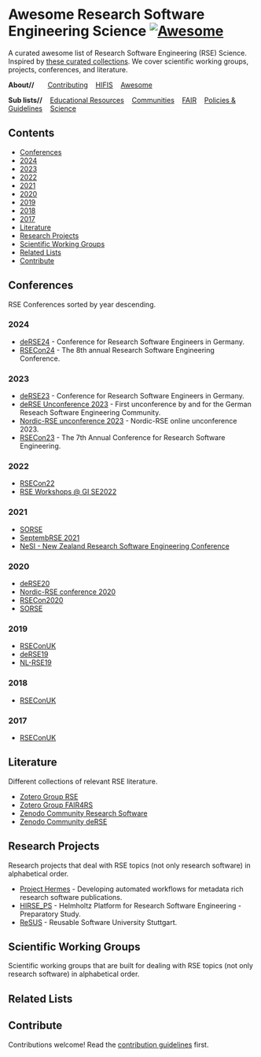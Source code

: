 <!--lint disable double-link-->
# Awesome Research Software Engineering Science [![Awesome](https://awesome.re/badge.svg)](https://awesome.re)

A curated awesome list of Research Software Engineering (RSE) Science. Inspired by [these curated collections](https://github.com/sindresorhus/awesome). We cover scientific working groups, projects, conferences, and literature.

**About//** &nbsp;&nbsp;&nbsp;&nbsp;&nbsp;
[Contributing](contributing.md)&nbsp;&nbsp;&nbsp;
[HIFIS](https://hifis.net)&nbsp;&nbsp;&nbsp;
[Awesome](https://github.com/sindresorhus/awesome)

**Sub lists//**&nbsp;&nbsp;&nbsp;
[Educational Resources](https://github.com/hifis-net/awesome-rse-education)&nbsp;&nbsp;&nbsp;
[Communities](https://github.com/hifis-net/awesome-rse-communities)&nbsp;&nbsp;&nbsp;
[FAIR](https://github.com/hifis-net/awesome-rse-fair)&nbsp;&nbsp;&nbsp;
[Policies & Guidelines](https://github.com/hifis-net/awesome-rse-policies)&nbsp;&nbsp;&nbsp;
[Science](https://github.com/hifis-net/awesome-rse-science)

## Contents
- [Conferences](#conferences)
- 	[2024](#2024)
  - [2023](#2023)
  - [2022](#2022)
  - [2021](#2021)
  - [2020](#2020)
  - [2019](#2019)
  - [2018](#2018)
  - [2017](#2017)
- [Literature](#literature)
- [Research Projects](#research-projects)
- [Scientific Working Groups](#scientific-working-groups)
- [Related Lists](#related-lists)
- [Contribute](#contribute)

## Conferences
RSE Conferences sorted by year descending.

### 2024
- [deRSE24](https://derse24.physik.uni-wuerzburg.de/) - Conference for Research Software Engineers in Germany.
- [RSECon24](https://rsecon24.society-rse.org/) - The 8th annual Research Software Engineering Conference.

### 2023
- [deRSE23](https://de-rse23.sciencesconf.org/) - Conference for Research Software Engineers in Germany.
- [deRSE Unconference 2023](https://de-rse.org/unconf2023/) - First unconference by and for the German Reseach Software Engineering Community.
- [Nordic-RSE unconference 2023](https://nordic-rse.org/events/2023-online-unconference/) - Nordic-RSE online unconference 2023.
- [RSECon23](https://rsecon23.society-rse.org) - The 7th Annual Conference for Research Software Engineering.

### 2022
- [RSECon22](https://rsecon2022.society-rse.org/)
- [RSE Workshops @ GI SE2022](https://se-2022.gi.de/rse22workshops)

### 2021
- [SORSE](https://sorse.github.io/)
- [SeptembRSE 2021](https://septembrse.society-rse.org)
- [NeSI - New Zealand Research Software Engineering Conference](https://www.rseconference.nz/programme-tabs1/#tabs|1)

### 2020
- [deRSE20](https://de-rse.org/deRSE20/)
- [Nordic-RSE conference 2020](https://nordic-rse.org/conference)
- [RSECon2020](https://rsecon2020.society-rse.org/)
- [SORSE](https://sorse.github.io/)

### 2019
- [RSEConUK](https://rse.ac.uk/conf2019/)
- [deRSE19](https://www.de-rse.org/en/conf2019/)
- [NL-RSE19](https://nl-rse.org/events/NL-RSE19.html)

### 2018
- [RSEConUK](https://rse.ac.uk/conf2018/)

### 2017
- [RSEConUK](https://rse.ac.uk/conf2017/)

## Literature
Different collections of relevant RSE literature.

- [Zotero Group RSE](https://www.zotero.org/groups/2295543)
- [Zotero Group FAIR4RS](https://www.zotero.org/groups/2501020/fair4rs/items/6H833P3W/library)
- [Zenodo Community Research Software](https://zenodo.org/communities/researchsoftwarestudies)
- [Zenodo Community deRSE](https://zenodo.org/communities/de-rse/)

## Research Projects
Research projects that deal with RSE topics (not only research software) in alphabetical order.
- [Project Hermes](http://software-metadata.pub/) - Developing automated workflows for metadata rich research software publications.
- [HIRSE_PS](https://www.helmholtz-hirse.de/) - Helmholtz Platform for Research Software Engineering - Preparatory Study.
- [ReSUS](https://www.iaas.uni-stuttgart.de/en/projects/resus/) - Reusable Software University Stuttgart.

## Scientific Working Groups
Scientific working groups that are built for dealing with RSE topics (not only research software) in alphabetical order.

## Related Lists

## Contribute

Contributions welcome! Read the [contribution guidelines](contributing.md) first.
